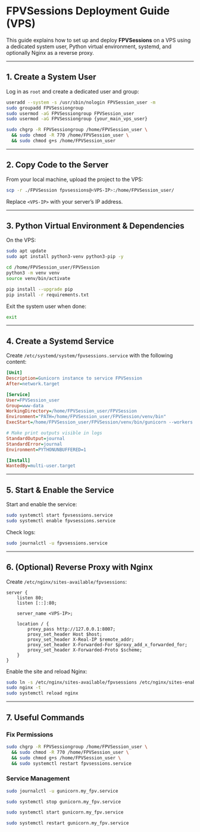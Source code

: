 # FPVSessions Deployment Guide (VPS)

This guide explains how to set up and deploy **FPVSessions** on a VPS using a dedicated system user, Python virtual environment, systemd, and optionally Nginx as a reverse proxy.

---

## 1. Create a System User

Log in as `root` and create a dedicated user and group:

```bash
useradd --system -s /usr/sbin/nologin FPVSession_user -m
sudo groupadd FPVSessiongroup
sudo usermod -aG FPVSessiongroup FPVSession_user
sudo usermod -aG FPVSessiongroup {your_main_vps_user}

sudo chgrp -R FPVSessiongroup /home/FPVSession_user \
  && sudo chmod -R 770 /home/FPVSession_user \
  && sudo chmod g+s /home/FPVSession_user
```

---

## 2. Copy Code to the Server

From your local machine, upload the project to the VPS:

```bash
scp -r ./FPVSession fpvsessions@<VPS-IP>:/home/FPVSession_user/
```

Replace `<VPS-IP>` with your server’s IP address.

---

## 3. Python Virtual Environment & Dependencies

On the VPS:

```bash
sudo apt update
sudo apt install python3-venv python3-pip -y

cd /home/FPVSession_user/FPVSession
python3 -m venv venv
source venv/bin/activate

pip install --upgrade pip
pip install -r requirements.txt
```

Exit the system user when done:

```bash
exit
```

---

## 4. Create a Systemd Service

Create `/etc/systemd/system/fpvsessions.service` with the following content:

```ini
[Unit]
Description=Gunicorn instance to service FPVSession
After=network.target

[Service]
User=FPVSession_user
Group=www-data
WorkingDirectory=/home/FPVSession_user/FPVSession
Environment="PATH=/home/FPVSession_user/FPVSession/venv/bin"
ExecStart=/home/FPVSession_user/FPVSession/venv/bin/gunicorn --workers 3 --bind 127.0.0.1:8007 wsgi:app

# Make print outputs visible in logs
StandardOutput=journal
StandardError=journal
Environment=PYTHONUNBUFFERED=1

[Install]
WantedBy=multi-user.target
```

---

## 5. Start & Enable the Service

Start and enable the service:

```bash
sudo systemctl start fpvsessions.service
sudo systemctl enable fpvsessions.service
```

Check logs:

```bash
sudo journalctl -u fpvsessions.service
```

---

## 6. (Optional) Reverse Proxy with Nginx

Create `/etc/nginx/sites-available/fpvsessions`:

```nginx
server {
    listen 80;
    listen [::]:80;

    server_name <VPS-IP>;

    location / {
        proxy_pass http://127.0.0.1:8007;
        proxy_set_header Host $host;
        proxy_set_header X-Real-IP $remote_addr;
        proxy_set_header X-Forwarded-For $proxy_add_x_forwarded_for;
        proxy_set_header X-Forwarded-Proto $scheme;
    }
}
```

Enable the site and reload Nginx:

```bash
sudo ln -s /etc/nginx/sites-available/fpvsessions /etc/nginx/sites-enabled/
sudo nginx -t
sudo systemctl reload nginx
```

---

## 7. Useful Commands

### Fix Permissions

```bash
sudo chgrp -R FPVSessiongroup /home/FPVSession_user \
  && sudo chmod -R 770 /home/FPVSession_user \
  && sudo chmod g+s /home/FPVSession_user \
  && sudo systemctl restart fpvsessions.service
```

### Service Management

```bash
sudo journalctl -u gunicorn.my_fpv.service
```

```bash
sudo systemctl stop gunicorn.my_fpv.service
```

```bash
sudo systemctl start gunicorn.my_fpv.service
```

```bash
sudo systemctl restart gunicorn.my_fpv.service
```

